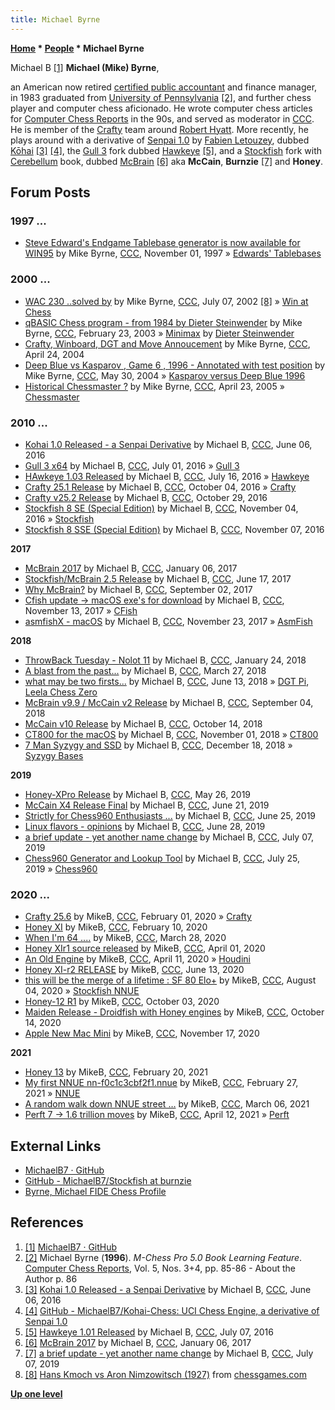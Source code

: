 ```yaml
---
title: Michael Byrne
---
```

**[Home](Home "Home") \* [People](People "People") \* Michael Byrne**



 [](https://github.com/MichaelB7) Michael B <a id="cite-note-1" href="#cite-ref-1">[1]</a> 
**Michael (Mike) Byrne**,  

an American now retired [certified public accountant](https://en.wikipedia.org/wiki/Certified_Public_Accountant) and finance manager, in 1983 graduated from [University of Pennsylvania](https://en.wikipedia.org/wiki/University_of_Pennsylvania) <a id="cite-note-2" href="#cite-ref-2">[2]</a>, and further chess player and computer chess aficionado. 
He wrote computer chess articles for [Computer Chess Reports](Computer_Chess_Reports "Computer Chess Reports") in the 90s, and served as moderator in [CCC](CCC "CCC"). He is member of the [Crafty](Crafty "Crafty") team around [Robert Hyatt](Robert_Hyatt "Robert Hyatt"). 
More recently, he plays around with a derivative of [Senpai 1.0](Senpai "Senpai") by [Fabien Letouzey](Fabien_Letouzey "Fabien Letouzey"), dubbed [Kōhai](index.php?title=K%C5%8Dhai&action=edit&redlink=1 "Kōhai (page does not exist)") <a id="cite-note-3" href="#cite-ref-3">[3]</a> <a id="cite-note-4" href="#cite-ref-4">[4]</a>, 
the [Gull 3](Gull "Gull") fork dubbed [Hawkeye](Gull#Hawkeye "Gull") <a id="cite-note-5" href="#cite-ref-5">[5]</a>, 
and a [Stockfish](Stockfish "Stockfish") fork with [Cerebellum](index.php?title=Cerebellum&action=edit&redlink=1 "Cerebellum (page does not exist)") book, dubbed [McBrain](index.php?title=McBrain&action=edit&redlink=1 "McBrain (page does not exist)") <a id="cite-note-6" href="#cite-ref-6">[6]</a> aka **McCain**, **Burnzie** <a id="cite-note-7" href="#cite-ref-7">[7]</a> and **Honey**. 



## Forum Posts


### 1997 ...


* [Steve Edward's Endgame Tablebase generator is now available for WIN95](https://www.stmintz.com/ccc/index.php?id=11493) by Mike Byrne, [CCC](CCC "CCC"), November 01, 1997 » [Edwards' Tablebases](Edwards%27_Tablebases "Edwards' Tablebases")


### 2000 ...


* [WAC 230 ..solved by](https://www.stmintz.com/ccc/index.php?id=239018) by Mike Byrne, [CCC](CCC "CCC"), July 07, 2002 <a id="cite-note-8" href="#cite-ref-8">[8]</a> » [Win at Chess](Win_at_Chess "Win at Chess")
* [qBASIC Chess program - from 1984 by Dieter Steinwender](https://www.stmintz.com/ccc/index.php?id=286508) by Mike Byrne, [CCC](CCC "CCC"), February 23, 2003 » [Minimax](Minimax_(program) "Minimax (program)") by [Dieter Steinwender](Dieter_Steinwender "Dieter Steinwender")
* [Crafty, Winboard, DGT and Move Annoucement](https://www.stmintz.com/ccc/index.php?id=361540) by Mike Byrne, [CCC](CCC "CCC"), April 24, 2004
* [Deep Blue vs Kasparov , Game 6 , 1996 - Annotated with test position](https://www.stmintz.com/ccc/index.php?id=368251) by Mike Byrne, [CCC](CCC "CCC"), May 30, 2004 » [Kasparov versus Deep Blue 1996](Kasparov_versus_Deep_Blue_1996 "Kasparov versus Deep Blue 1996")
* [Historical Chessmaster ?](https://www.stmintz.com/ccc/index.php?id=422416) by Mike Byrne, [CCC](CCC "CCC"), April 23, 2005 » [Chessmaster](Chessmaster "Chessmaster")


### 2010 ...


* [Kohai 1.0 Released - a Senpai Derivative](http://www.talkchess.com/forum/viewtopic.php?t=60393) by Michael B, [CCC](CCC "CCC"), June 06, 2016
* [Gull 3 x64](http://www.talkchess.com/forum/viewtopic.php?t=60663) by Michael B, [CCC](CCC "CCC"), July 01, 2016 » [Gull 3](Gull "Gull")
* [HAwkeye 1.03 Released](http://www.talkchess.com/forum/viewtopic.php?t=60831) by Michael B, [CCC](CCC "CCC"), July 16, 2016 » [Hawkeye](Gull#Hawkeye "Gull")
* [Crafty 25.1 Release](http://www.talkchess.com/forum/viewtopic.php?t=61594) by Michael B, [CCC](CCC "CCC"), October 04, 2016 » [Crafty](Crafty "Crafty")
* [Crafty v25.2 Release](http://www.talkchess.com/forum/viewtopic.php?t=61874) by Michael B, [CCC](CCC "CCC"), October 29, 2016
* [Stockfish 8 SE (Special Edition)](http://www.talkchess.com/forum/viewtopic.php?t=61952) by Michael B, [CCC](CCC "CCC"), November 04, 2016 » [Stockfish](Stockfish "Stockfish")
* [Stockfish 8 SSE (Special Edition)](http://www.talkchess.com/forum/viewtopic.php?t=62000) by Michael B, [CCC](CCC "CCC"), November 07, 2016


**2017**



* [McBrain 2017](http://www.talkchess.com/forum/viewtopic.php?t=62732) by Michael B, [CCC](CCC "CCC"), January 06, 2017
* [Stockfish/McBrain 2.5 Release](http://www.talkchess.com/forum/viewtopic.php?t=64327) by Michael B, [CCC](CCC "CCC"), June 17, 2017
* [Why McBrain?](http://www.talkchess.com/forum3/viewtopic.php?f=2&t=65064) by Michael B, [CCC](CCC "CCC"), September 02, 2017
* [Cfish update -> macOS exe's for download](http://www.talkchess.com/forum3/viewtopic.php?f=2&t=65710) by Michael B, [CCC](CCC "CCC"), November 13, 2017 » [CFish](CFish "CFish")
* [asmfishX - macOS](http://www.talkchess.com/forum3/viewtopic.php?f=2&t=65797) by Michael B, [CCC](CCC "CCC"), November 23, 2017 » [AsmFish](AsmFish "AsmFish")


**2018**



* [ThrowBack Tuesday - Nolot 11](http://www.talkchess.com/forum3/viewtopic.php?f=2&t=66401) by Michael B, [CCC](CCC "CCC"), January 24, 2018
* [A blast from the past...](http://www.talkchess.com/forum3/viewtopic.php?f=2&t=66933) by Michael B, [CCC](CCC "CCC"), March 27, 2018
* [what may be two firsts...](http://www.talkchess.com/forum3/viewtopic.php?f=2&t=67718) by Michael B, [CCC](CCC "CCC"), June 13, 2018 » [DGT Pi](DGT_Pi "DGT Pi"), [Leela Chess Zero](Leela_Chess_Zero "Leela Chess Zero")
* [McBrain v9.9 / McCain v2 Release](http://www.talkchess.com/forum3/viewtopic.php?f=2&t=68366) by Michael B, [CCC](CCC "CCC"), September 04, 2018
* [McCain v10 Release](http://www.talkchess.com/forum3/viewtopic.php?f=2&t=68653) by Michael B, [CCC](CCC "CCC"), October 14, 2018
* [CT800 for the macOS](http://www.talkchess.com/forum3/viewtopic.php?f=2&t=68791) by Michael B, [CCC](CCC "CCC"), November 01, 2018 » [CT800](CT800 "CT800")
* [7 Man Syzygy and SSD](http://www.talkchess.com/forum3/viewtopic.php?f=2&t=69309) by Michael B, [CCC](CCC "CCC"), December 18, 2018 » [Syzygy Bases](Syzygy_Bases "Syzygy Bases")


**2019**



* [Honey-XPro Release](http://www.talkchess.com/forum3/viewtopic.php?f=2&t=70832) by Michael B, [CCC](CCC "CCC"), May 26, 2019
* [McCain X4 Release Final](http://www.talkchess.com/forum3/viewtopic.php?f=2&t=71065) by Michael B, [CCC](CCC "CCC"), June 21, 2019
* [Strictly for Chess960 Enthusiasts ...](http://www.talkchess.com/forum3/viewtopic.php?f=2&t=71091) by Michael B, [CCC](CCC "CCC"), June 25, 2019
* [Linux flavors - opinions](http://www.talkchess.com/forum3/viewtopic.php?f=7&t=71129) by Michael B, [CCC](CCC "CCC"), June 28, 2019
* [a brief update - yet another name change](http://www.talkchess.com/forum3/viewtopic.php?f=2&t=71213) by Michael B, [CCC](CCC "CCC"), July 07, 2019
* [Chess960 Generator and Lookup Tool](http://www.talkchess.com/forum3/viewtopic.php?f=2&t=71349) by Michael B, [CCC](CCC "CCC"), July 25, 2019 » [Chess960](Chess960 "Chess960")


### 2020 ...


* [Crafty 25.6](http://www.talkchess.com/forum3/viewtopic.php?f=2&t=72970) by MikeB, [CCC](CCC "CCC"), February 01, 2020 » [Crafty](Crafty "Crafty")
* [Honey XI](http://www.talkchess.com/forum3/viewtopic.php?f=2&t=73038) by MikeB, [CCC](CCC "CCC"), February 10, 2020
* [When I'm 64 ....](http://www.talkchess.com/forum3/viewtopic.php?f=2&t=73490) by MikeB, [CCC](CCC "CCC"), March 28, 2020
* [Honey XIr1 source released](http://www.talkchess.com/forum3/viewtopic.php?f=2&t=73526) by MikeB, [CCC](CCC "CCC"), April 01, 2020
* [An Old Engine](http://www.talkchess.com/forum3/viewtopic.php?f=2&t=73630) by MikeB, [CCC](CCC "CCC"), April 11, 2020 » [Houdini](Houdini "Houdini")
* [Honey XI-r2 RELEASE](http://www.talkchess.com/forum3/viewtopic.php?f=2&t=74166) by MikeB, [CCC](CCC "CCC"), June 13, 2020
* [this will be the merge of a lifetime : SF 80 Elo+](http://www.talkchess.com/forum3/viewtopic.php?f=2&t=74680) by MikeB, [CCC](CCC "CCC"), August 04, 2020 » [Stockfish NNUE](Stockfish_NNUE "Stockfish NNUE")
* [Honey-12 R1](http://www.talkchess.com/forum3/viewtopic.php?f=2&t=75283) by MikeB, [CCC](CCC "CCC"), October 03, 2020
* [Maiden Release - Droidfish with Honey engines](http://www.talkchess.com/forum3/viewtopic.php?f=2&t=75388) by MikeB, [CCC](CCC "CCC"), October 14, 2020
* [Apple New Mac Mini](http://www.talkchess.com/forum3/viewtopic.php?f=2&t=75852) by MikeB, [CCC](CCC "CCC"), November 17, 2020


**2021**



* [Honey 13](http://www.talkchess.com/forum3/viewtopic.php?f=2&t=76657) by MikeB, [CCC](CCC "CCC"), February 20, 2021
* [My first NNUE nn-f0c1c3cbf2f1.nnue](http://www.talkchess.com/forum3/viewtopic.php?f=2&t=76731) by MikeB, [CCC](CCC "CCC"), February 27, 2021 » [NNUE](NNUE "NNUE")
* [A random walk down NNUE street …](http://www.talkchess.com/forum3/viewtopic.php?f=2&t=76790) by MikeB, [CCC](CCC "CCC"), March 06, 2021
* [Perft 7 -> 1.6 trillion moves](http://www.talkchess.com/forum3/viewtopic.php?f=2&t=77069) by MikeB, [CCC](CCC "CCC"), April 12, 2021 » [Perft](Perft "Perft")


## External Links


* [MichaelB7 · GitHub](https://github.com/MichaelB7)
* [GitHub - MichaelB7/Stockfish at burnzie](https://github.com/MichaelB7/Stockfish/tree/burnzie)
* [Byrne, Michael FIDE Chess Profile](http://ratings.fide.com/card.phtml?event=30940486)


## References


1. <a id="cite-ref-1" href="#cite-note-1">[1]</a>  [MichaelB7 · GitHub](https://github.com/MichaelB7)
2. <a id="cite-ref-2" href="#cite-note-2">[2]</a> Michael Byrne (**1996**). *M-Chess Pro 5.0 Book Learning Feature*. [Computer Chess Reports](Computer_Chess_Reports "Computer Chess Reports"), Vol. 5, Nos. 3+4, pp. 85-86 - About the Author p. 86
3. <a id="cite-ref-3" href="#cite-note-3">[3]</a> [Kohai 1.0 Released - a Senpai Derivative](http://www.talkchess.com/forum/viewtopic.php?t=60393) by Michael B, [CCC](CCC "CCC"), June 06, 2016
4. <a id="cite-ref-4" href="#cite-note-4">[4]</a> [GitHub - MichaelB7/Kohai-Chess: UCI Chess Engine, a derivative of Senpai 1.0](https://github.com/MichaelB7/Kohai-Chess)
5. <a id="cite-ref-5" href="#cite-note-5">[5]</a> [Hawkeye 1.01 Released](http://www.talkchess.com/forum/viewtopic.php?t=60725) by Michael B, [CCC](CCC "CCC"), July 07, 2016
6. <a id="cite-ref-6" href="#cite-note-6">[6]</a> [McBrain 2017](http://www.talkchess.com/forum/viewtopic.php?t=62732) by Michael B, [CCC](CCC "CCC"), January 06, 2017
7. <a id="cite-ref-7" href="#cite-note-7">[7]</a> [a brief update - yet another name change](http://www.talkchess.com/forum3/viewtopic.php?f=2&t=71213) by Michael B, [CCC](CCC "CCC"), July 07, 2019
8. <a id="cite-ref-8" href="#cite-note-8">[8]</a> [Hans Kmoch vs Aron Nimzowitsch (1927)](http://www.chessgames.com/perl/chessgame?gid=1102423) from [chessgames.com](http://www.chessgames.com/index.html)

**[Up one level](People "People")**







 
